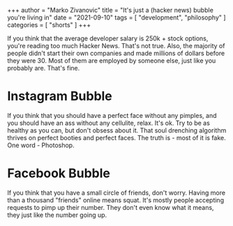 +++
author = "Marko Zivanovic"
title = "It's just a (hacker news) bubble you're living in"
date = "2021-09-10"
tags = [
    "development", "philosophy"
]
categories = [
    "shorts"
]
+++

If you think that the average developer salary is 250k + stock options, you're reading too much Hacker News. That's not true. Also, the majority of people didn't start their own companies and made millions of dollars before they were 30. Most of them are employed by someone else, just like you probably are. That's fine.

# Instagram Bubble

If you think that you should have a perfect face without any pimples, and you should have an ass without any cellulite, relax. It's ok. Try to be as healthy as you can, but don't obsess about it. That soul drenching algorithm thrives on perfect booties and perfect faces. The truth is - most of it is fake. One word - Photoshop.

# Facebook Bubble

If you think that you have a small circle of friends, don't worry. Having more than a thousand "friends" online means squat. It's mostly people accepting requests to pimp up their number. They don't even know what it means, they just like the number going up. 
